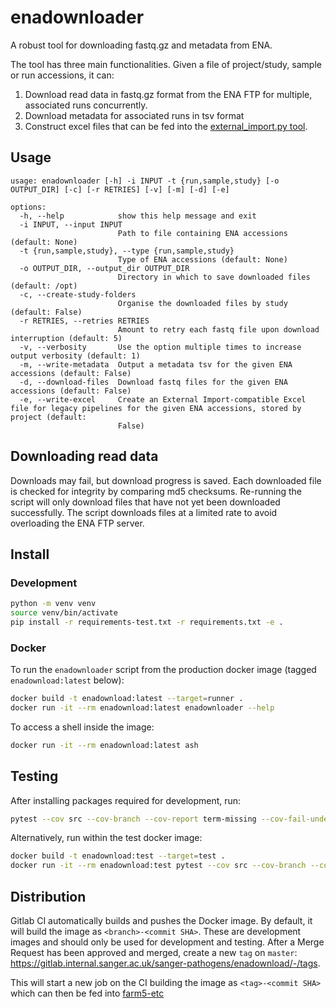 # enadownloader
A robust tool for downloading fastq.gz and metadata from ENA.

The tool has three main functionalities.
Given a file of project/study, sample or run accessions, it can:
1) Download read data in fastq.gz format from the ENA FTP for multiple, associated runs concurrently.
2) Download metadata for associated runs in tsv format
3) Construct excel files that can be fed into the [external_import.py tool](https://github.com/sanger-pathogens/external-import/).

## Usage
```
usage: enadownloader [-h] -i INPUT -t {run,sample,study} [-o OUTPUT_DIR] [-c] [-r RETRIES] [-v] [-m] [-d] [-e]

options:
  -h, --help            show this help message and exit
  -i INPUT, --input INPUT
                        Path to file containing ENA accessions (default: None)
  -t {run,sample,study}, --type {run,sample,study}
                        Type of ENA accessions (default: None)
  -o OUTPUT_DIR, --output_dir OUTPUT_DIR
                        Directory in which to save downloaded files (default: /opt)
  -c, --create-study-folders
                        Organise the downloaded files by study (default: False)
  -r RETRIES, --retries RETRIES
                        Amount to retry each fastq file upon download interruption (default: 5)
  -v, --verbosity       Use the option multiple times to increase output verbosity (default: 1)
  -m, --write-metadata  Output a metadata tsv for the given ENA accessions (default: False)
  -d, --download-files  Download fastq files for the given ENA accessions (default: False)
  -e, --write-excel     Create an External Import-compatible Excel file for legacy pipelines for the given ENA accessions, stored by project (default:
                        False)
```

## Downloading read data

Downloads may fail, but download progress is saved. 
Each downloaded file is checked for integrity by comparing md5 checksums.
Re-running the script will only download files that have not yet been downloaded successfully.
The script downloads files at a limited rate to avoid overloading the ENA FTP server.

## Install
### Development
```bash
python -m venv venv
source venv/bin/activate
pip install -r requirements-test.txt -r requirements.txt -e .
```

### Docker
To run the `enadownloader` script from the production docker image (tagged `enadownload:latest` below):
```bash
docker build -t enadownload:latest --target=runner .
docker run -it --rm enadownload:latest enadownloader --help
```

To access a shell inside the image:
```bash
docker run -it --rm enadownload:latest ash
```

## Testing
After installing packages required for development, run:
```bash
pytest --cov src --cov-branch --cov-report term-missing --cov-fail-under 80
```

Alternatively, run within the test docker image:
```bash
docker build -t enadownload:test --target=test .
docker run -it --rm enadownload:test pytest --cov src --cov-branch --cov-report term-missing --cov-fail-under 80
```

## Distribution
Gitlab CI automatically builds and pushes the Docker image.
By default, it will build the image as `<branch>-<commit SHA>`.
These are development images and should only be used for development and testing.
After a Merge Request has been approved and merged, create a new `tag` on `master`: https://gitlab.internal.sanger.ac.uk/sanger-pathogens/enadownload/-/tags.

This will start a new job on the CI building the image as `<tag>-<commit SHA>` which can then be fed into [farm5-etc](https://gitlab.internal.sanger.ac.uk/sanger-pathogens/farm5-etc/-/blob/master/software/current/enadownload.yml#L1) 
